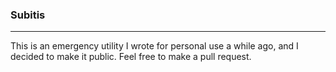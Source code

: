 <h3>Subitis</h3>
<hr>
<p>This is an emergency utility I wrote for personal use a while ago, and I decided to make it public. Feel free to make a pull request.</p>
